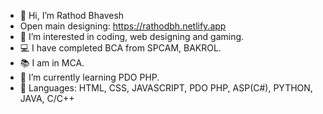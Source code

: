 - 👋 Hi, I’m Rathod Bhavesh
- Open main designing: https://rathodbh.netlify.app
- 👀 I’m interested in coding, web designing and gaming.
- 💻 I have completed BCA from SPCAM, BAKROL.
- 📚 I am in MCA.
- 🌱 I’m currently learning PDO PHP.
- 🚀 Languages: HTML, CSS, JAVASCRIPT, PDO PHP, ASP(C#), PYTHON, JAVA, C/C++

